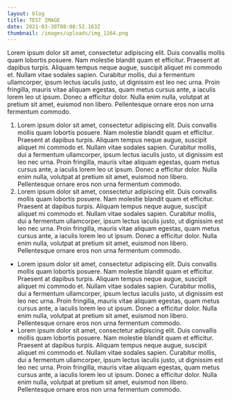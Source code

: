 ```yaml
---
layout: blog
title: TEST IMAGE
date: 2021-03-30T08:08:52.163Z
thumbnail: /images/uploads/img_1164.png
---
```

Lorem ipsum dolor sit amet, consectetur adipiscing elit. Duis convallis mollis quam lobortis posuere. Nam molestie blandit quam et efficitur. Praesent at dapibus turpis. Aliquam tempus neque augue, suscipit aliquet mi commodo et. Nullam vitae sodales sapien. Curabitur mollis, dui a fermentum ullamcorper, ipsum lectus iaculis justo, ut dignissim est leo nec urna. Proin fringilla, mauris vitae aliquam egestas, quam metus cursus ante, a iaculis lorem leo ut ipsum. Donec a efficitur dolor. Nulla enim nulla, volutpat at pretium sit amet, euismod non libero. Pellentesque ornare eros non urna fermentum commodo.



1. Lorem ipsum dolor sit amet, consectetur adipiscing elit. Duis convallis mollis quam lobortis posuere. Nam molestie blandit quam et efficitur. Praesent at dapibus turpis. Aliquam tempus neque augue, suscipit aliquet mi commodo et. Nullam vitae sodales sapien. Curabitur mollis, dui a fermentum ullamcorper, ipsum lectus iaculis justo, ut dignissim est leo nec urna. Proin fringilla, mauris vitae aliquam egestas, quam metus cursus ante, a iaculis lorem leo ut ipsum. Donec a efficitur dolor. Nulla enim nulla, volutpat at pretium sit amet, euismod non libero. Pellentesque ornare eros non urna fermentum commodo.
2. Lorem ipsum dolor sit amet, consectetur adipiscing elit. Duis convallis mollis quam lobortis posuere. Nam molestie blandit quam et efficitur. Praesent at dapibus turpis. Aliquam tempus neque augue, suscipit aliquet mi commodo et. Nullam vitae sodales sapien. Curabitur mollis, dui a fermentum ullamcorper, ipsum lectus iaculis justo, ut dignissim est leo nec urna. Proin fringilla, mauris vitae aliquam egestas, quam metus cursus ante, a iaculis lorem leo ut ipsum. Donec a efficitur dolor. Nulla enim nulla, volutpat at pretium sit amet, euismod non libero. Pellentesque ornare eros non urna fermentum commodo.

* Lorem ipsum dolor sit amet, consectetur adipiscing elit. Duis convallis mollis quam lobortis posuere. Nam molestie blandit quam et efficitur. Praesent at dapibus turpis. Aliquam tempus neque augue, suscipit aliquet mi commodo et. Nullam vitae sodales sapien. Curabitur mollis, dui a fermentum ullamcorper, ipsum lectus iaculis justo, ut dignissim est leo nec urna. Proin fringilla, mauris vitae aliquam egestas, quam metus cursus ante, a iaculis lorem leo ut ipsum. Donec a efficitur dolor. Nulla enim nulla, volutpat at pretium sit amet, euismod non libero. Pellentesque ornare eros non urna fermentum commodo.
* Lorem ipsum dolor sit amet, consectetur adipiscing elit. Duis convallis mollis quam lobortis posuere. Nam molestie blandit quam et efficitur. Praesent at dapibus turpis. Aliquam tempus neque augue, suscipit aliquet mi commodo et. Nullam vitae sodales sapien. Curabitur mollis, dui a fermentum ullamcorper, ipsum lectus iaculis justo, ut dignissim est leo nec urna. Proin fringilla, mauris vitae aliquam egestas, quam metus cursus ante, a iaculis lorem leo ut ipsum. Donec a efficitur dolor. Nulla enim nulla, volutpat at pretium sit amet, euismod non libero. Pellentesque ornare eros non urna fermentum commodo.